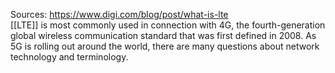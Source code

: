 Sources:
https://www.digi.com/blog/post/what-is-lte
\
[[LTE]] is most commonly used in connection with 4G, the fourth-generation global wireless communication standard that was first defined in 2008. As 5G is rolling out around the world, there are many questions about network technology and terminology.
